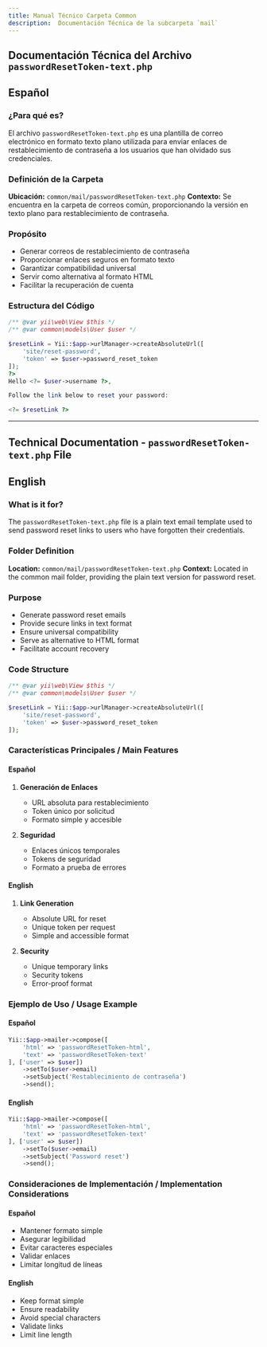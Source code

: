 ```yaml
---
title: Manual Técnico Carpeta Common
description:  Documentación Técnica de la subcarpeta `mail`
---
```


## Documentación Técnica del Archivo `passwordResetToken-text.php`

## Español

### ¿Para qué es?
El archivo `passwordResetToken-text.php` es una plantilla de correo electrónico en formato texto plano utilizada para enviar enlaces de restablecimiento de contraseña a los usuarios que han olvidado sus credenciales.

### Definición de la Carpeta
**Ubicación:** `common/mail/passwordResetToken-text.php`
**Contexto:** Se encuentra en la carpeta de correos común, proporcionando la versión en texto plano para restablecimiento de contraseña.

### Propósito
- Generar correos de restablecimiento de contraseña
- Proporcionar enlaces seguros en formato texto
- Garantizar compatibilidad universal
- Servir como alternativa al formato HTML
- Facilitar la recuperación de cuenta

### Estructura del Código
```php
/** @var yii\web\View $this */
/** @var common\models\User $user */

$resetLink = Yii::$app->urlManager->createAbsoluteUrl([
    'site/reset-password', 
    'token' => $user->password_reset_token
]);
?>
Hello <?= $user->username ?>,

Follow the link below to reset your password:

<?= $resetLink ?>
```

---

## Technical Documentation - `passwordResetToken-text.php` File

## English

### What is it for?
The `passwordResetToken-text.php` file is a plain text email template used to send password reset links to users who have forgotten their credentials.

### Folder Definition
**Location:** `common/mail/passwordResetToken-text.php`
**Context:** Located in the common mail folder, providing the plain text version for password reset.

### Purpose
- Generate password reset emails
- Provide secure links in text format
- Ensure universal compatibility
- Serve as alternative to HTML format
- Facilitate account recovery

### Code Structure
```php
/** @var yii\web\View $this */
/** @var common\models\User $user */

$resetLink = Yii::$app->urlManager->createAbsoluteUrl([
    'site/reset-password', 
    'token' => $user->password_reset_token
]);
```

### Características Principales / Main Features

#### Español
1. **Generación de Enlaces**
   - URL absoluta para restablecimiento
   - Token único por solicitud
   - Formato simple y accesible

2. **Seguridad**
   - Enlaces únicos temporales
   - Tokens de seguridad
   - Formato a prueba de errores

#### English
1. **Link Generation**
   - Absolute URL for reset
   - Unique token per request
   - Simple and accessible format

2. **Security**
   - Unique temporary links
   - Security tokens
   - Error-proof format

### Ejemplo de Uso / Usage Example

#### Español
```php
Yii::$app->mailer->compose([
    'html' => 'passwordResetToken-html',
    'text' => 'passwordResetToken-text'
], ['user' => $user])
    ->setTo($user->email)
    ->setSubject('Restablecimiento de contraseña')
    ->send();
```

#### English
```php
Yii::$app->mailer->compose([
    'html' => 'passwordResetToken-html',
    'text' => 'passwordResetToken-text'
], ['user' => $user])
    ->setTo($user->email)
    ->setSubject('Password reset')
    ->send();
```

### Consideraciones de Implementación / Implementation Considerations

#### Español
- Mantener formato simple
- Asegurar legibilidad
- Evitar caracteres especiales
- Validar enlaces
- Limitar longitud de líneas

#### English
- Keep format simple
- Ensure readability
- Avoid special characters
- Validate links
- Limit line length

